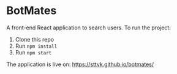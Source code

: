 # BotMates

A front-end React application to search users.
To run the project:

1. Clone this repo
2. Run `npm install`
3. Run `npm start`

The application is live on: https://sttvk.github.io/botmates/
